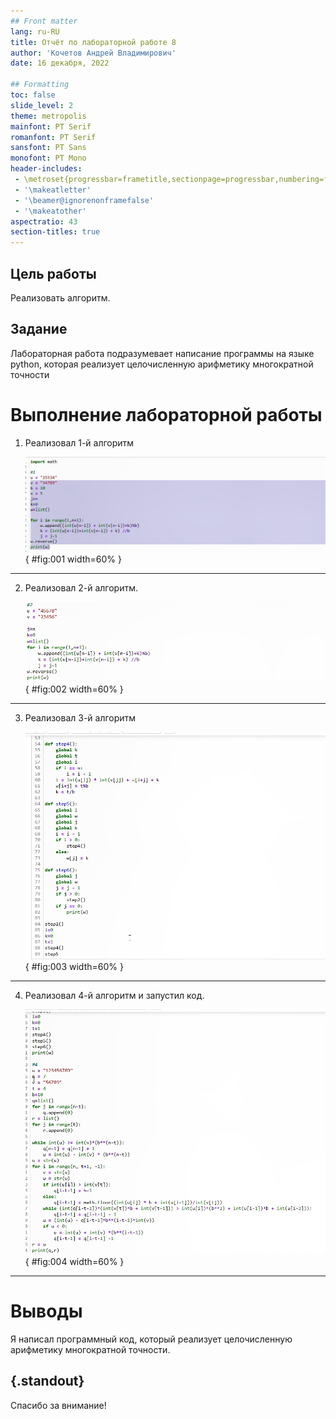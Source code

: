 ```yaml
---
## Front matter
lang: ru-RU
title: Отчёт по лабораторной работе 8
author: 'Кочетов Андрей Владимирович'
date: 16 декабря, 2022

## Formatting
toc: false
slide_level: 2
theme: metropolis
mainfont: PT Serif
romanfont: PT Serif
sansfont: PT Sans
monofont: PT Mono
header-includes: 
 - \metroset{progressbar=frametitle,sectionpage=progressbar,numbering=fraction}
 - '\makeatletter'
 - '\beamer@ignorenonframefalse'
 - '\makeatother'
aspectratio: 43
section-titles: true
---
```


## Цель работы

Реализовать алгоритм.

## Задание

Лабораторная работа подразумевает написание программы на языке python, которая реализует целочисленную арифметику многократной точности

# Выполнение лабораторной работы

1. Реализовал 1-й алгоритм

   ![рис.1. 1-й алгоритм](images/1.png){ #fig:001 width=60% }

---

2. Реализовал 2-й алгоритм.

   ![рис.2. 2-й алгоритм](images/2.png){ #fig:002 width=60% }

---

3. Реализовал 3-й алгоритм

   ![рис.3. 3-й алгоритм](images/3.png){ #fig:003 width=60% }

---

4. Реализовал 4-й алгоритм и запустил код.

   ![рис.4. 4-й алгоритм](images/4.png){ #fig:004 width=60% }

---

# Выводы

Я написал программный код, который реализует целочисленную арифметику многократной точности.


## {.standout}

Спасибо за внимание!
